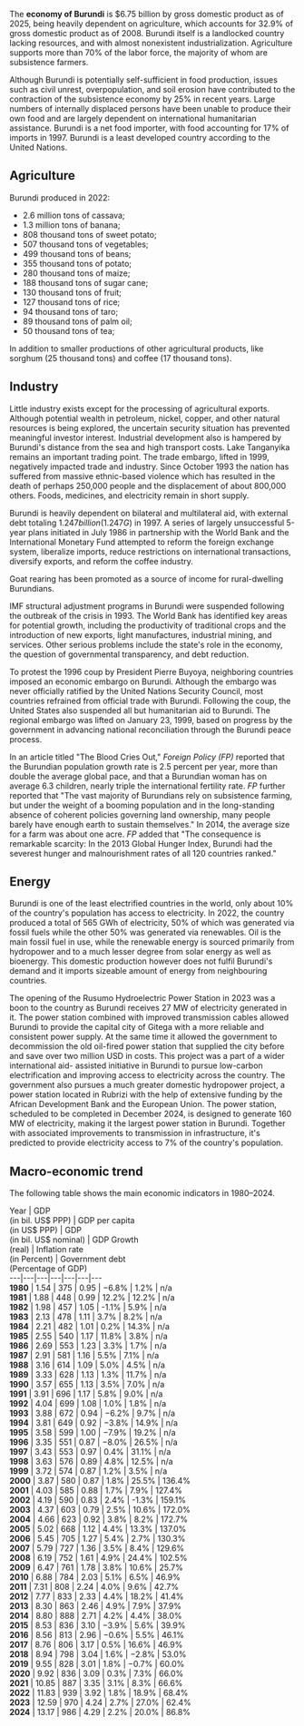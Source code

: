 The **economy of Burundi** is $6.75 billion by gross domestic product as of
2025, being heavily dependent on agriculture, which accounts for 32.9% of
gross domestic product as of 2008. Burundi itself is a landlocked country
lacking resources, and with almost nonexistent industrialization. Agriculture
supports more than 70% of the labor force, the majority of whom are
subsistence farmers.

Although Burundi is potentially self-sufficient in food production, issues
such as civil unrest, overpopulation, and soil erosion have contributed to the
contraction of the subsistence economy by 25% in recent years. Large numbers
of internally displaced persons have been unable to produce their own food and
are largely dependent on international humanitarian assistance. Burundi is a
net food importer, with food accounting for 17% of imports in 1997. Burundi is
a least developed country according to the United Nations.

## Agriculture

Burundi produced in 2022:

  * 2.6 million tons of cassava;
  * 1.3 million tons of banana;
  * 808 thousand tons of sweet potato;
  * 507 thousand tons of vegetables;
  * 499 thousand tons of beans;
  * 355 thousand tons of potato;
  * 280 thousand tons of maize;
  * 188 thousand tons of sugar cane;
  * 130 thousand tons of fruit;
  * 127 thousand tons of rice;
  * 94 thousand tons of taro;
  * 89 thousand tons of palm oil;
  * 50 thousand tons of tea;

In addition to smaller productions of other agricultural products, like
sorghum (25 thousand tons) and coffee (17 thousand tons).

## Industry

Little industry exists except for the processing of agricultural exports.
Although potential wealth in petroleum, nickel, copper, and other natural
resources is being explored, the uncertain security situation has prevented
meaningful investor interest. Industrial development also is hampered by
Burundi's distance from the sea and high transport costs. Lake Tanganyika
remains an important trading point. The trade embargo, lifted in 1999,
negatively impacted trade and industry. Since October 1993 the nation has
suffered from massive ethnic-based violence which has resulted in the death of
perhaps 250,000 people and the displacement of about 800,000 others. Foods,
medicines, and electricity remain in short supply.

Burundi is heavily dependent on bilateral and multilateral aid, with external
debt totaling $1.247 billion (1.247 G$) in 1997. A series of largely
unsuccessful 5-year plans initiated in July 1986 in partnership with the World
Bank and the International Monetary Fund attempted to reform the foreign
exchange system, liberalize imports, reduce restrictions on international
transactions, diversify exports, and reform the coffee industry.

Goat rearing has been promoted as a source of income for rural-dwelling
Burundians.

IMF structural adjustment programs in Burundi were suspended following the
outbreak of the crisis in 1993. The World Bank has identified key areas for
potential growth, including the productivity of traditional crops and the
introduction of new exports, light manufactures, industrial mining, and
services. Other serious problems include the state's role in the economy, the
question of governmental transparency, and debt reduction.

To protest the 1996 coup by President Pierre Buyoya, neighboring countries
imposed an economic embargo on Burundi. Although the embargo was never
officially ratified by the United Nations Security Council, most countries
refrained from official trade with Burundi. Following the coup, the United
States also suspended all but humanitarian aid to Burundi. The regional
embargo was lifted on January 23, 1999, based on progress by the government in
advancing national reconciliation through the Burundi peace process.

In an article titled "The Blood Cries Out," _Foreign Policy (FP)_ reported
that the Burundian population growth rate is 2.5 percent per year, more than
double the average global pace, and that a Burundian woman has on average 6.3
children, nearly triple the international fertility rate. _FP_ further
reported that "The vast majority of Burundians rely on subsistence farming,
but under the weight of a booming population and in the long-standing absence
of coherent policies governing land ownership, many people barely have enough
earth to sustain themselves." In 2014, the average size for a farm was about
one acre. _FP_ added that "The consequence is remarkable scarcity: In the 2013
Global Hunger Index, Burundi had the severest hunger and malnourishment rates
of all 120 countries ranked."

## Energy

Burundi is one of the least electrified countries in the world, only about 10%
of the country's population has access to electricity. In 2022, the country
produced a total of 565 GWh of electricity, 50% of which was generated via
fossil fuels while the other 50% was generated via renewables. Oil is the main
fossil fuel in use, while the renewable energy is sourced primarily from
hydropower and to a much lesser degree from solar energy as well as bioenergy.
This domestic production however does not fulfil Burundi's demand and it
imports sizeable amount of energy from neighbouring countries.

The opening of the Rusumo Hydroelectric Power Station in 2023 was a boon to
the country as Burundi receives 27 MW of electricity generated in it. The
power station combined with improved transmission cables allowed Burundi to
provide the capital city of Gitega with a more reliable and consistent power
supply. At the same time it allowed the government to decommission the old
oil-fired power station that supplied the city before and save over two
million USD in costs. This project was a part of a wider international aid-
assisted initiative in Burundi to pursue low-carbon electrification and
improving access to electricity across the country. The government also
pursues a much greater domestic hydropower project, a power station located in
Rubrizi with the help of extensive funding by the African Development Bank and
the European Union. The power station, scheduled to be completed in December
2024, is designed to generate 160 MW of electricity, making it the largest
power station in Burundi. Together with associated improvements to
transmission in infrastructure, it's predicted to provide electricity access
to 7% of the country's population.

## Macro-economic trend

The following table shows the main economic indicators in 1980–2024.

Year  | GDP  
(in bil. US$ PPP)  | GDP per capita  
(in US$ PPP)  | GDP  
(in bil. US$ nominal)  | GDP Growth  
(real)  | Inflation rate  
(in Percent)  | Government debt  
(Percentage of GDP)  
---|---|---|---|---|---|---  
**1980** | 1.54  | 375  | 0.95  | −6.8%  | 1.2%  | n/a   
**1981** | 1.88  | 448  | 0.99  | 12.2%  | 12.2%  | n/a   
**1982** | 1.98  | 457  | 1.05  | -1.1%  | 5.9%  | n/a   
**1983** | 2.13  | 478  | 1.11  | 3.7%  | 8.2%  | n/a   
**1984** | 2.21  | 482  | 1.01  | 0.2%  | 14.3%  | n/a   
**1985** | 2.55  | 540  | 1.17  | 11.8%  | 3.8%  | n/a   
**1986** | 2.69  | 553  | 1.23  | 3.3%  | 1.7%  | n/a   
**1987** | 2.91  | 581  | 1.16  | 5.5%  | 7.1%  | n/a   
**1988** | 3.16  | 614  | 1.09  | 5.0%  | 4.5%  | n/a   
**1989** | 3.33  | 628  | 1.13  | 1.3%  | 11.7%  | n/a   
**1990** | 3.57  | 655  | 1.13  | 3.5%  | 7.0%  | n/a   
**1991** | 3.91  | 696  | 1.17  | 5.8%  | 9.0%  | n/a   
**1992** | 4.04  | 699  | 1.08  | 1.0%  | 1.8%  | n/a   
**1993** | 3.88  | 672  | 0.94  | −6.2%  | 9.7%  | n/a   
**1994** | 3.81  | 649  | 0.92  | −3.8%  | 14.9%  | n/a   
**1995** | 3.58  | 599  | 1.00  | −7.9%  | 19.2%  | n/a   
**1996** | 3.35  | 551  | 0.87  | −8.0%  | 26.5%  | n/a   
**1997** | 3.43  | 553  | 0.97  | 0.4%  | 31.1%  | n/a   
**1998** | 3.63  | 576  | 0.89  | 4.8%  | 12.5%  | n/a   
**1999** | 3.72  | 574  | 0.87  | 1.2%  | 3.5%  | n/a   
**2000** | 3.87  | 580  | 0.87  | 1.8%  | 25.5%  | 136.4%   
**2001** | 4.03  | 585  | 0.88  | 1.7%  | 7.9%  | 127.4%   
**2002** | 4.19  | 590  | 0.83  | 2.4%  | -1.3%  | 159.1%   
**2003** | 4.37  | 603  | 0.79  | 2.5%  | 10.6%  | 172.0%   
**2004** | 4.66  | 623  | 0.92  | 3.8%  | 8.2%  | 172.7%   
**2005** | 5.02  | 668  | 1.12  | 4.4%  | 13.3%  | 137.0%   
**2006** | 5.45  | 705  | 1.27  | 5.4%  | 2.7%  | 130.3%   
**2007** | 5.79  | 727  | 1.36  | 3.5%  | 8.4%  | 129.6%   
**2008** | 6.19  | 752  | 1.61  | 4.9%  | 24.4%  | 102.5%   
**2009** | 6.47  | 761  | 1.78  | 3.8%  | 10.6%  | 25.7%   
**2010** | 6.88  | 784  | 2.03  | 5.1%  | 6.5%  | 46.9%   
**2011** | 7.31  | 808  | 2.24  | 4.0%  | 9.6%  | 42.7%   
**2012** | 7.77  | 833  | 2.33  | 4.4%  | 18.2%  | 41.4%   
**2013** | 8.30  | 863  | 2.46  | 4.9%  | 7.9%  | 37.9%   
**2014** | 8.80  | 888  | 2.71  | 4.2%  | 4.4%  | 38.0%   
**2015** | 8.53  | 836  | 3.10  | −3.9%  | 5.6%  | 39.9%   
**2016** | 8.56  | 813  | 2.96  | −0.6%  | 5.5%  | 46.1%   
**2017** | 8.76  | 806  | 3.17  | 0.5%  | 16.6%  | 46.9%   
**2018** | 8.94  | 798  | 3.04  | 1.6%  | −2.8%  | 53.0%   
**2019** | 9.55  | 828  | 3.01  | 1.8%  | −0.7%  | 60.0%   
**2020** | 9.92  | 836  | 3.09  | 0.3%  | 7.3%  | 66.0%   
**2021** | 10.85  | 887  | 3.35  | 3.1%  | 8.3%  | 66.6%   
**2022** | 11.83  | 939  | 3.92  | 1.8%  | 18.9%  | 68.4%   
**2023** | 12.59  | 970  | 4.24  | 2.7%  | 27.0%  | 62.4%   
**2024** | 13.17  | 986  | 4.29  | 2.2%  | 20.0%  | 86.8%